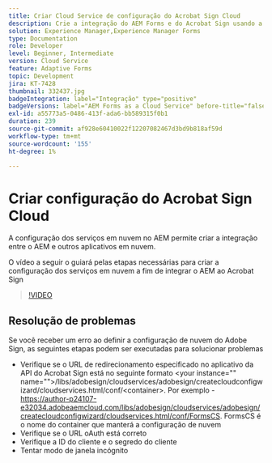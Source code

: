```yaml
---
title: Criar Cloud Service de configuração do Acrobat Sign Cloud
description: Crie a integração do AEM Forms e do Acrobat Sign usando a configuração dos serviços em nuvem.
solution: Experience Manager,Experience Manager Forms
type: Documentation
role: Developer
level: Beginner, Intermediate
version: Cloud Service
feature: Adaptive Forms
topic: Development
jira: KT-7428
thumbnail: 332437.jpg
badgeIntegration: label="Integração" type="positive"
badgeVersions: label="AEM Forms as a Cloud Service" before-title="false"
exl-id: a55773a5-0486-413f-ada6-bb589315f0b1
duration: 239
source-git-commit: af928e60410022f12207082467d3bd9b818af59d
workflow-type: tm+mt
source-wordcount: '155'
ht-degree: 1%

---
```


# Criar configuração do Acrobat Sign Cloud

A configuração dos serviços em nuvem no AEM permite criar a integração entre o AEM e outros aplicativos em nuvem.

O vídeo a seguir o guiará pelas etapas necessárias para criar a configuração dos serviços em nuvem a fim de integrar o AEM ao Acrobat Sign

>[!VIDEO](https://video.tv.adobe.com/v/332437?quality=12&learn=on)

## Resolução de problemas

Se você receber um erro ao definir a configuração de nuvem do Adobe Sign, as seguintes etapas podem ser executadas para solucionar problemas
* Verifique se o URL de redirecionamento especificado no aplicativo da API do Acrobat Sign está no seguinte formato
&lt;your instance=&quot;&quot; name=&quot;&quot;>/libs/adobesign/cloudservices/adobesign/createcloudconfigwizard/cloudservices.html/conf/&lt;container>.
Por exemplo - https://author-p24107-e32034.adobeaemcloud.com/libs/adobesign/cloudservices/adobesign/createcloudconfigwizard/cloudservices.html/conf/FormsCS. FormsCS é o nome do container que manterá a configuração de nuvem
* Verifique se o URL oAuth está correto
* Verifique a ID do cliente e o segredo do cliente
* Tentar modo de janela incógnito


